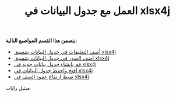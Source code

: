 ﻿---
title: العمل مع جدول البيانات في xlsx4j
type: docs
weight: 10
url: /ar/java/working-with-spreadsheet-in-xlsx4j/
---
**يتضمن هذا القسم المواضيع التالية:**
- [أضف التعليقات في جدول البيانات بتنسيق xlsx4j](/cells/ar/java/add-comments-in-spreadsheet-in-xlsx4j/)
- [أضف الصور في جدول البيانات بتنسيق xlsx4j](/cells/ar/java/add-images-in-spreadsheet-in-xlsx4j/)
- [قم بإنشاء جدول بيانات جديد في xlsx4j](/cells/ar/java/create-new-spreadsheet-in-xlsx4j/)
- [افتح واحفظ جدول البيانات في xlsx4j](/cells/ar/java/open-and-save-spreadsheet-in-xlsx4j/)
- [ضبط ارتفاع عمود الصف في xlsx4j](/cells/ar/java/row-column-height-adjustment-in-xlsx4j/)

ميثيل رايات
